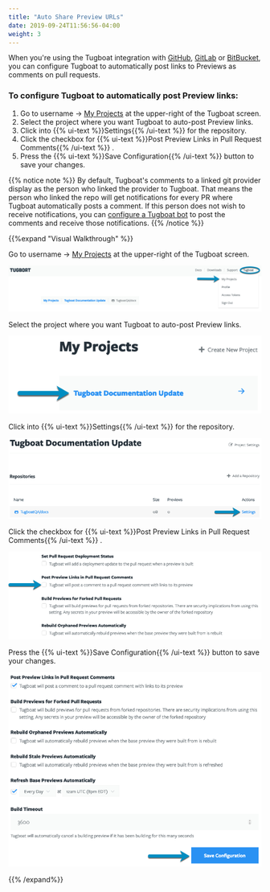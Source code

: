 ```yaml
---
title: "Auto Share Preview URLs"
date: 2019-09-24T11:56:56-04:00
weight: 3
---
```


When you're using the Tugboat integration with [GitHub](/setting-up-tugboat/connect-with-your-provider/#github),
[GitLab](/setting-up-tugboat/connect-with-your-provider/#gitlab) or
[BitBucket](/setting-up-tugboat/connect-with-your-provider/#bitbucket), you can configure Tugboat to automatically post
links to Previews as comments on pull requests.

### To configure Tugboat to automatically post Preview links:

1. Go to username -> [My Projects](https://dashboard.tugboat.qa/projects) at the upper-right of the Tugboat screen.
2. Select the project where you want Tugboat to auto-post Preview links.
3. Click into {{% ui-text %}}Settings{{% /ui-text %}} for the repository.
4. Click the checkbox for {{% ui-text %}}Post Preview Links in Pull Request Comments{{% /ui-text %}} .
5. Press the {{% ui-text %}}Save Configuration{{% /ui-text %}} button to save your changes.

{{% notice note %}} By default, Tugboat's comments to a linked git provider display as the person who linked the
provider to Tugboat. That means the person who linked the repo will get notifications for every PR where Tugboat
automatically posts a comment. If this person does not wish to receive notifications, you can
[configure a Tugboat bot](/administer-tugboat-crew/user-admin/#add-a-tugboat-bot-to-your-team) to post the comments and
receive those notifications. {{% /notice %}}

{{%expand "Visual Walkthrough" %}}

Go to username -> [My Projects](https://dashboard.tugboat.qa/projects) at the upper-right of the Tugboat screen.

![Go to username -> My Projects](/_images/go-to-user-my-projects.png)

Select the project where you want Tugboat to auto-post Preview links.

![Select the project](/_images/select-a-project.png)

Click into {{% ui-text %}}Settings{{% /ui-text %}} for the repository.

![Go to Repository Settings](/_images/go-to-repository-settings.png)

Click the checkbox for {{% ui-text %}}Post Preview Links in Pull Request Comments{{% /ui-text %}} .

![Click the checkbox next to Post Preview Links in Pull Request Comments](/_images/share-preview-post-preview-links-in-pull-request-comments.png)

Press the {{% ui-text %}}Save Configuration{{% /ui-text %}} button to save your changes.

![Press the Save Configuration button](/_images/share-preview-repo-settings-save-configuration.png)

{{% /expand%}}
